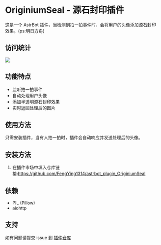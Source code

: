 # OriginiumSeal - 源石封印插件

这是一个 AstrBot 插件，当检测到拍一拍事件时，会将用户的头像添加源石封印效果。(ps:明日方舟)

## 访问统计

<a href="https://count.getloli.com/"><img src="https://count.getloli.com/get/@:astrbot_plugin_OriginiumSeal?theme=rule34"></a>

## 功能特点

- 监听拍一拍事件
- 自动处理用户头像
- 添加半透明源石封印效果
- 实时返回处理后的图片

## 使用方法

只需安装插件，当有人拍一拍时，插件会自动响应并发送处理后的头像。

## 安装方法

1. 在插件市场中填入仓库链接:https://github.com/FengYing1314/astrbot_plugin_OriginiumSeal

## 依赖

- PIL (Pillow)
- aiohttp


## 支持

如有问题请提交 issue 到 [插件仓库](https://github.com/FengYing1314/astrbot_plugin_OriginiumSeal)
